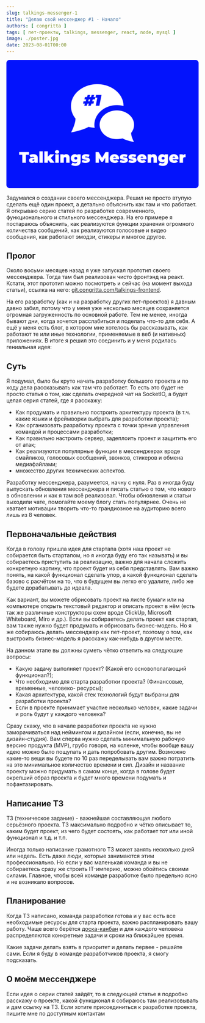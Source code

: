 ```yaml
---
slug: talkings-messenger-1
title: "Делаю свой мессенджер #1 - Начало"
authors: [ congritta ]
tags: [ пет-проекты, talkings, messenger, react, node, mysql ]
image: ./poster.jpg
date: 2023-08-01T00:00
---
```


![](./poster.jpg)

Задумался о создании своего мессенджера. Решил не просто втупую сделать ещё один проект, а детально объяснить как там и
что работает. Я открываю серию статей по разработке современного, функционального и стильного мессенджера. На его
примере я постараюсь объяснить, как реализуются функции хранения огромного количества сообщений, как реализуются
голосовые и видео сообщения, как работают эмодзи, стикеры и многое другое.

<!--truncate-->

## Пролог

Около восьми месяцев назад я уже запускал прототип своего мессенджера. Тогда там был реализован чисто фронтэнд на реакт.
Кстати, этот прототип можно посмотреть и сейчас (на момент выхода статьи), ссылка на него:
[git.congritta.com/talkings-frontend](https://git.congritta.com/talkings-frontend).

На его разработку (как и на разработку других пет-проектов) я давным давно забил, потому что у меня уже несколько
месяцев сохраняется огромная загруженность по основной работе. Тем не менее, иногда бывают дни, когда хочется
расслабиться и поделать что-то для себя. А ещё у меня есть блог, в котором мне хотелось бы рассказывать, как работают
те или иные технологии, применяемые в веб (и нативных) приложениях. В итоге я решил это соединить и у меня родилась
гениальная идея:

## Суть

Я подумал, было бы круто начать разработку большого проекта и по ходу дела рассказывать как там что работает. То есть
это будет не просто статья о том, как сделать очередной чат на SocketIO, а будет целая серия статей, где я расскажу:

- Как продумать и правильно построить архитектуру проекта (в т.ч. какие языки и фреймворки выбрать для разработки
  проекта);
- Как организовать разработку проекта с точки зрения управления командой и процессами разработки;
- Как правильно настроить сервер, задеплоить проект и защитить его от атак;
- Как реализуются популярные функции в мессенджерах вроде смайликов, голосовых сообщений, звонков, стикеров и обмена
  медиафайлами;
- множество других технических аспектов.

Разработку мессенджера, разумеется, начну с нуля. Раз в иногда буду выпускать обновления мессенджера и писать статью о
том, что нового в обновлении и как я там всё реализовал. Чтобы обновления и статьи выходили чате, помогайте моему блогу
стать популярнее. Очень не хватает мотивации творить что-то грандиозное на аудиторию всего лишь из 8 человек.

## Первоначальные действия

Когда в голову пришла идея для стартапа (хотя наш проект не собирается быть стартапом, но я иногда буду его так
называть) и вы собираетесь приступить за реализацию, важно для начала сложить конкретную картину, что проект будет из
себя представлять. Вам важно понять, на какой функционал сделать упор, а какой функционал сделать базово с расчётом на
то, что в будущем вы легко его удалите, либо же будете дорабатывать до идеала.

Как вариант, вы можете обрисовать проект на листе бумаги или на компьютере открыть текстовый редактор и описать проект в
нём (есть так же различные конструкторы схем вроде ClickUp, Microsoft Whiteboard, Miro и др.). Если вы собираетесь
делать
проект как стартап, вам также нужно будет продумать и обрисовать бизнес-модель. Но я же собираюсь делать мессенджер как
пет-проект, поэтому о том, как выстроить бизнес-модель я расскажу как-нибудь в другом месте.

На данном этапе вы должны суметь чётко ответить на следующие вопросы:

- Какую задачу выполняет проект? (Какой его основополагающий функционал?);
- Что необходимо для старта разработки проекта? (Финансовые, временные, человеко- ресурсы);
- Какая архитектура, какой стек технологий будут выбраны для разработки проекта?
- Если в проекте принимает участие несколько человек, какие задачи и роль будут у каждого человека?

Сразу скажу, что в начале разработки проекта не нужно заморачиваться над неймингом и дизайном (если, конечно, вы не
дизайн-студия). Вам сперва нужно сделать минимальную рабочую версию продукта (MVP), грубо говоря,
на коленке, чтобы вообще вашу идею можно было пощупать и дать попробовать другим. Возможно какие-то вещи вы будете по 10
раз переделывать вам важно потратить на это минимальное количество времени и сил. Дизайн и название проекту можно
придумать в самом конце, когда в голове будет окрепший образ проекта и будет много времени подумать и пофантазировать.

## Написание ТЗ

ТЗ (техническое задание) - важнейшая составляющая любого серьёзного проекта. ТЗ максимально подробно и чётко описывает
то, каким будет проект, из чего будет состоять, как работает тот или иной функционал и т.д. и т.п.

Иногда только написание грамотного ТЗ может занять несколько дней или недель. Есть даже люди, которые занимаются этим
профессионально. Но если у вас маленькая команда и вы не собираетесь сразу же строить IT-империю, можно обойтись своими
силами. Главное, чтобы всей команде разработке было предельно ясно и не возникало вопросов.

## Планирование

Когда ТЗ написано, команда разработки готова и у вас есть все необходимые ресурсы для старта проекта, важно
распланировать вашу работу. Чаще всего
берётся [доска-канбан](https://ru.wikipedia.org/wiki/%D0%9A%D0%B0%D0%BD%D0%B1%D0%B0%D0%BD-%D0%B4%D0%BE%D1%81%D0%BA%D0%B0)
и для каждого человека распределяются конкретные задачи и сроки на ближайшее время.

Какие задачи делать взять в приоритет и делать первее - решайте сами. Если я буду в команде разработчиков проекта, я
смогу подсказать.

## О моём мессенджере

Если идея о серии статей зайдёт, то в следующей статье я подробно расскажу о проекте, какой функционал я собираюсь
там реализовывать и дам ссылку на ТЗ. Если хотите присоединиться к разработке проекта, пишите мне по доступным контактам
